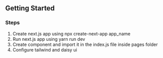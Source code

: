 ## Getting Started

### Steps

<ol>
<li>Create next.js app using npx create-next-app app_name</li>
<li>Run next.js app using yarn run dev</li>
<li>Create component and import it in the index.js file inside pages folder</li>
<li>Configure tailwind and daisy ui</li>
<!-- <!-- <li></li> -->
</ol>
